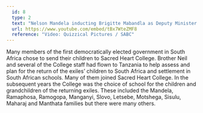```yaml
---
  id: 8
  type: 2
  text: "Nelson Mandela inducting Brigitte Mabandla as Deputy Minister of Arts and Culture at Luthuli House in 1995. The presence of her son Sibusiso, in school uniform, provoked this response from the President."
  url: https://www.youtube.com/embed/tBx7WteZMF8
  reference: "Video: Quizzical Pictures / SABC"
---
```

Many members of the first democratically elected government in South Africa chose to send their children to Sacred Heart College. Brother Neil and several of the College staff had flown to Tanzania to help assess and plan for the return of the exiles’ children to South Africa and settlement in South African schools. Many of them joined Sacred Heart College. In the subsequent years the College was the choice of school for the children and grandchildren of the returning exiles. These included the Mandela, Ramaphosa, Ramogopa, Manganyi, Slovo, Letsebe, Motshega, Sisulu, Maharaj and Manthata families but there were many others.

